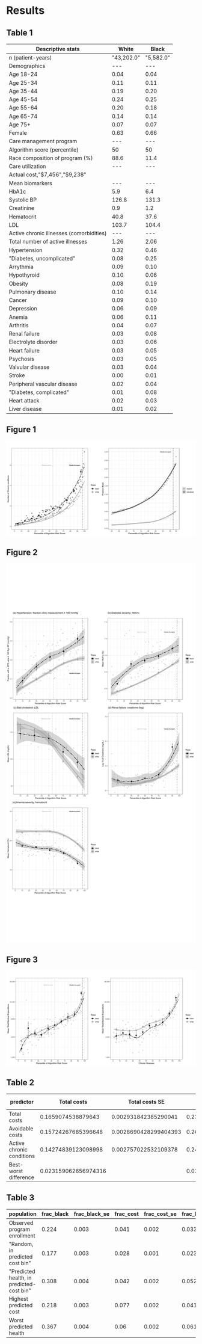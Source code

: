 # Results

## Table 1
| Descriptive stats                        | White      | Black     |
|------------------------------------------|------------|-----------|
| n (patient-years)                        | "43,202.0" | "5,582.0" |
| Demographics                             | ---        | ---       |
| Age 18-24                                | 0.04       | 0.04      |
| Age 25-34                                | 0.11       | 0.11      |
| Age 35-44                                | 0.19       | 0.20      |
| Age 45-54                                | 0.24       | 0.25      |
| Age 55-64                                | 0.20       | 0.18      |
| Age 65-74                                | 0.14       | 0.14      |
| Age 75+                                  | 0.07       | 0.07      |
| Female                                   | 0.63       | 0.66      |
| Care management program                  | ---        | ---       |
| Algorithm score (percentile)             | 50         | 50        |
| Race composition of program (%)          | 88.6       | 11.4      |
| Care utilization                         | ---        | ---       |
| Actual cost,"$7,456","$9,238"            |            |           |
| Mean biomarkers                          | ---        | ---       |
| HbA1c                                    | 5.9        | 6.4       |
| Systolic BP                              | 126.8      | 131.3     |
| Creatinine                               | 0.9        | 1.2       |
| Hematocrit                               | 40.8       | 37.6      |
| LDL                                      | 103.7      | 104.4     |
| Active chronic illnesses (comorbidities) | ---        | ---       |
| Total number of active illnesses         | 1.26       | 2.06      |
| Hypertension                             | 0.32       | 0.46      |
| "Diabetes, uncomplicated"                | 0.08       | 0.25      |
| Arrythmia                                | 0.09       | 0.10      |
| Hypothyroid                              | 0.10       | 0.06      |
| Obesity                                  | 0.08       | 0.19      |
| Pulmonary disease                        | 0.10       | 0.14      |
| Cancer                                   | 0.09       | 0.10      |
| Depression                               | 0.06       | 0.09      |
| Anemia                                   | 0.06       | 0.11      |
| Arthritis                                | 0.04       | 0.07      |
| Renal failure                            | 0.03       | 0.08      |
| Electrolyte disorder                     | 0.03       | 0.06      |
| Heart failure                            | 0.03       | 0.05      |
| Psychosis                                | 0.03       | 0.05      |
| Valvular disease                         | 0.03       | 0.04      |
| Stroke                                   | 0.00       | 0.01      |
| Peripheral vascular disease              | 0.02       | 0.04      |
| "Diabetes, complicated"                  | 0.01       | 0.08      |
| Heart attack                             | 0.02       | 0.03      |
| Liver disease                            | 0.01       | 0.02      |

## Figure 1
![Figure 1](./figure1.png)

## Figure 2
![Figure 2](./figure2.png)

## Figure 3
![Figure 3](./figure3.png)

## Table 2
| predictor                 | Total costs          | Total costs SE        | Avoidable costs     | Avoidable costs SE    | Active chronic conditions | Active chronic conditions SE | Race black          | Race black SE        |
|---------------------------|----------------------|-----------------------|---------------------|-----------------------|---------------------------|------------------------------|---------------------|----------------------|
| Total costs               | 0.1659074538879643   | 0.002931842385290041  | 0.2342076137573872  | 0.003337771303628371  | 0.12061775354016772       | 0.0025668176350626265        | 0.19294605809128632 | 0.00311006729647895  |
| Avoidable costs           | 0.15724267685396648  | 0.0028690428299404393 | 0.2686271848309562  | 0.003493372821211095  | 0.1523303239998167        | 0.0028320900379139747        | 0.25933609958506226 | 0.00345416139581289  |
| Active chronic conditions | 0.14274839123098998  | 0.002757022532109378  | 0.245494601875248   | 0.0033919754392233623 | 0.16497869025250905       | 0.0029252517979761273        | 0.2842323651452282  | 0.003554866883686238 |
| Best-worst difference     | 0.023159062656974316 |                       | 0.03441957107356902 |                       | 0.04436093671234133       |                              | 0.09128630705394189 |                      |


## Table 3
| population                                | frac_black | frac_black_se | frac_cost | frac_cost_se | frac_health | frac_health_se |
|-------------------------------------------|------------|---------------|-----------|--------------|-------------|----------------|
| Observed program enrollment               | 0.224      | 0.003         | 0.041     | 0.002        | 0.033       | 0.001          |
| "Random, in predicted cost bin"           | 0.177      | 0.003         | 0.028     | 0.001        | 0.023       | 0.001          |
| "Predicted health, in predicted-cost bin" | 0.308      | 0.004         | 0.042     | 0.002        | 0.052       | 0.002          |
| Highest predicted cost                    | 0.218      | 0.003         | 0.077     | 0.002        | 0.041       | 0.002          |
| Worst predicted health                    | 0.367      | 0.004         | 0.06      | 0.002        | 0.061       | 0.002          |
